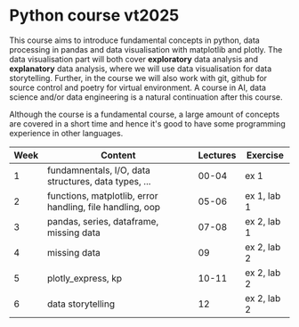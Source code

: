 # Python course vt2025

This course aims to introduce fundamental concepts in python, data processing in pandas and data visualisation with matplotlib and plotly. The data visualisation part will both cover **exploratory** data analysis and **explanatory** data analysis, where we will use data visualisation for data storytelling. Further, in the course we will also work with git, github for source control and poetry for virtual environment. A course in AI, data science and/or data engineering is a natural continuation after this course.

Although the course is a fundamental course, a large amount of concepts are covered in a short time and hence it's good to have some programming experience in other languages.


| **Week** | **Content**                                               | **Lectures** | **Exercise** |
| -------- | --------------------------------------------------------- | ------------ | ------------ |
| 1        | fundamnentals, I/O, data structures, data types, ...      | 00-04        | ex 1         |
| 2        | functions, matplotlib, error handling, file handling, oop | 05-06        | ex 1, lab 1  |
| 3        | pandas, series, dataframe, missing data                   | 07-08        | ex 2, lab 1  |
| 4        | missing data                                              | 09           | ex 2, lab 2  |
| 5        | plotly_express, kp                                        | 10-11        | ex 2, lab 2  |
| 6        | data storytelling                                         | 12           | ex 2, lab 2  |
